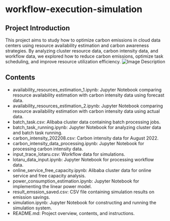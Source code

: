 # workflow-execution-simulation

## Project Introduction
This project aims to study how to optimize carbon emissions in cloud data centers using resource availability estimation and carbon awareness strategies. By analyzing cluster resource data, carbon intensity data, and workflow data, we explored how to reduce carbon emissions, optimize task scheduling, and improve resource utilization efficiency.
![Image Description](path/to/image/file.png)
## Contents
- availability_resources_estimation_1.ipynb: Jupyter Notebook comparing resource availability estimation with carbon intensity data using forecast data.
- availability_resources_estimation_2.ipynb: Jupyter Notebook comparing resource availability estimation with carbon intensity data using actual data.
- batch_task.csv: Alibaba cluster data containing batch processing jobs.
- batch_task_running.ipynb: Jupyter Notebook for analyzing cluster data and batch task running.
- carbon_intensity_202208.csv: Carbon intensity data for August 2022.
- carbon_intensity_data_processing.ipynb: Jupyter Notebook for processing carbon intensity data.
- input_trace_lotaru.csv: Workflow data for simulations.
- lotaru_data_input.ipynb: Jupyter Notebook for processing workflow data.
- online_service_free_capacity.ipynb: Alibaba cluster data for online service and free capacity analysis.
- power_consumption_estimation.ipynb: Jupyter Notebook for implementing the linear power model.
- result_emssion_saved.csv: CSV file containing simulation results on emission savings.
- simulation.ipynb: Jupyter Notebook for constructing and running the simulation system.
- README.md: Project overview, contents, and instructions.
